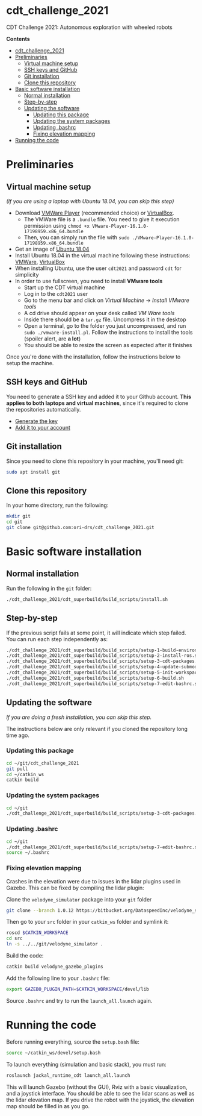 # cdt_challenge_2021
CDT Challenge 2021: Autonomous exploration with wheeled robots

**Contents**
- [cdt_challenge_2021](#cdt_challenge_2021)
- [Preliminaries](#preliminaries)
  - [Virtual machine setup](#virtual-machine-setup)
  - [SSH keys and GitHub](#ssh-keys-and-github)
  - [Git installation](#git-installation)
  - [Clone this repository](#clone-this-repository)
- [Basic software installation](#basic-software-installation)
  - [Normal installation](#normal-installation)
  - [Step-by-step](#step-by-step)
  - [Updating the software](#updating-the-software)
    - [Updating this package](#updating-this-package)
    - [Updating the system packages](#updating-the-system-packages)
    - [Updating .bashrc](#updating-bashrc)
    - [Fixing elevation mapping](#fixing-elevation-mapping)
- [Running the code](#running-the-code)

# Preliminaries
## Virtual machine setup
*(If you are using a laptop with Ubuntu 18.04, you can skip this step)*

- Download [VMWare Player](https://www.vmware.com/uk/products/workstation-player.html) (recommended choice) or [VirtualBox](https://www.virtualbox.org/wiki/Downloads).
  - The VMWare file is a `.bundle` file. You need to give it execution permission using `chmod +x VMware-Player-16.1.0-17198959.x86_64.bundle`
  - Then, you can simply run the file with `sudo ./VMware-Player-16.1.0-17198959.x86_64.bundle`
- Get an image of [Ubuntu 18.04](https://releases.ubuntu.com/18.04/)
- Install Ubuntu 18.04 in the virtual machine following these instructions: [VMWare](https://linuxhint.com/install_ubuntu_vmware_workstation/), [VirtualBox](https://www.freecodecamp.org/news/how-to-install-ubuntu-with-oracle-virtualbox/)
- When installing Ubuntu, use the user `cdt2021` and password `cdt` for simplicity
- In order to use fullscreen, you need to install **VMware tools**
  - Start up the CDT virtual machine
  - Log in to the `cdt2021` user
  - Go to the menu bar and click on  *Virtual Machine* -> *Install VMware tools*
  - A cd drive should appear on your desk called *VM Ware tools*
  - Inside there should be a `tar.gz` file. Uncompress it in the desktop
  - Open a terminal, go to the folder you just uncompressed, and run `sudo ./vmware-install.pl`. Follow the instructions to install the tools (spoiler alert, are **a lot**)
  - You should be able to resize the screen as expected after it finishes

Once you're done with the installation, follow the instructions below to setup the machine.

## SSH keys and GitHub
You need to generate a SSH key and added it to your Github account. **This applies to both laptops and virtual machines**, since it's required to clone the repositories automatically.

- [Generate the key](https://docs.github.com/en/github/authenticating-to-github/generating-a-new-ssh-key-and-adding-it-to-the-ssh-agent)
- [Add it to your account](https://docs.github.com/en/github/authenticating-to-github/adding-a-new-ssh-key-to-your-github-account)

## Git installation
Since you need to clone this repository in your machine, you'll need git:
```sh
sudo apt install git
```

## Clone this repository
In your home directory, run the following:
```sh
mkdir git
cd git
git clone git@github.com:ori-drs/cdt_challenge_2021.git
```

# Basic software installation
## Normal installation
Run the following in the `git` folder:

```sh
./cdt_challenge_2021/cdt_superbuild/build_scripts/install.sh
```

## Step-by-step
If the previous script fails at some point, it will indicate which step failed.
You can run each step independently as:

```sh
./cdt_challenge_2021/cdt_superbuild/build_scripts/setup-1-build-environment.sh
./cdt_challenge_2021/cdt_superbuild/build_scripts/setup-2-install-ros.sh
./cdt_challenge_2021/cdt_superbuild/build_scripts/setup-3-cdt-packages.sh
./cdt_challenge_2021/cdt_superbuild/build_scripts/setup-4-update-submodules.sh
./cdt_challenge_2021/cdt_superbuild/build_scripts/setup-5-init-workspace.sh
./cdt_challenge_2021/cdt_superbuild/build_scripts/setup-6-build.sh
./cdt_challenge_2021/cdt_superbuild/build_scripts/setup-7-edit-bashrc.sh

```

## Updating the software
*If you are doing a fresh installation, you can skip this step.*

The instructions below are only relevant if you cloned the repository long time ago.

### Updating this package

```sh
cd ~/git/cdt_challenge_2021
git pull
cd ~/catkin_ws
catkin build
```

### Updating the system packages

```sh
cd ~/git
./cdt_challenge_2021/cdt_superbuild/build_scripts/setup-3-cdt-packages.sh
```

### Updating .bashrc
```sh
cd ~/git
./cdt_challenge_2021/cdt_superbuild/build_scripts/setup-7-edit-bashrc.sh
source ~/.bashrc
```

### Fixing elevation mapping
Crashes in the elevation were due to issues in the lidar plugins used in Gazebo. This can be fixed by compiling the lidar plugin:

Clone the `velodyne_simulator` package into your `git` folder

```sh
git clone --branch 1.0.12 https://bitbucket.org/DataspeedInc/velodyne_simulator.git
```

Then go to your `src` folder in your `catkin_ws` folder and symlink it:

```sh
roscd $CATKIN_WORKSPACE
cd src
ln -s ../../git/velodyne_simulator .
```

Build the code:
```sh
catkin build velodyne_gazebo_plugins
```

Add the following line to your `.bashrc` file:

```sh
export GAZEBO_PLUGIN_PATH=$CATKIN_WORKSPACE/devel/lib
```

Source `.bashrc` and try to run the `launch_all.launch` again.


# Running the code
Before running everything, source the `setup.bash` file:

```sh
source ~/catkin_ws/devel/setup.bash
```

To launch everything (simulation and basic stack), you must run:

```sh
roslaunch jackal_runtime_cdt launch_all.launch
```

This will launch Gazebo (without the GUI), Rviz with a basic visualization, and a joystick interface. You should be able to see the lidar scans as well as the lidar elevation map. If you drive the robot with the joystick, the elevation map should be filled in as you go.